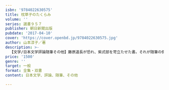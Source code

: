 ```yaml
---
isbn: '9784022630575'
title: 枕草子のたくらみ
volume: ''
series: 選書９５７
publisher: 朝日新聞出版
pubdate: '2017-04-10'
cover: 'https://cover.openbd.jp/9784022630575.jpg'
author: 山本淳子／著
description: >-
  【文学/日本文学評論随筆その他】藤原道長が恐れ、紫式部を苛立たせた書。それが随筆の傑作「枕草子」だ。権勢を極めてなお道長はなぜこの書を潰さなかったのか。冒頭「春はあけぼの」に秘められた清少納言の思いとは？　あらゆる謎を解き明かす、全く新しい「枕草子」論。
price: '1500'
genre: ''
target: 一般
format: 全集・双書
content: 日本文学、評論、随筆、その他

---
```

